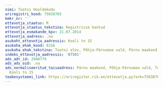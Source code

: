 ```yaml
---
nimi: Tootsi Hooldekodu
ariregistri_kood: 75038765
kmkr_nr: ''
ettevotja_staatus: R
ettevotja_staatus_tekstina: Registrisse kantud
ettevotja_esmakande_kpv: 21.07.2014
ettevotja_aadress: .na
asukoht_ettevotja_aadressis: Kooli tn 15
asukoha_ehak_kood: 8316
asukoha_ehak_tekstina: Tootsi alev, Põhja-Pärnumaa vald, Pärnu maakond
indeks_ettevotja_aadressis: '87501'
ads_adr_id: 2948779
ads_ads_oid: .na
ads_normaliseeritud_taisaadress: Pärnu maakond, Põhja-Pärnumaa vald, Tootsi alev,
  Kooli tn 15
teabesysteemi_link: https://ariregister.rik.ee/ettevotja.py?ark=75038765&ref=rekvisiidid
---
```

